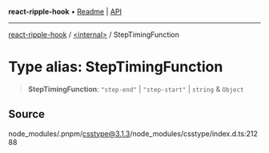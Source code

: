 **react-ripple-hook** • [Readme](../../README.md) \| [API](../../globals.md)

---

[react-ripple-hook](../../README.md) / [\<internal\>](../README.md) / StepTimingFunction

# Type alias: StepTimingFunction

> **StepTimingFunction**: `"step-end"` \| `"step-start"` \| `string` & `Object`

## Source

node_modules/.pnpm/csstype@3.1.3/node_modules/csstype/index.d.ts:21288
